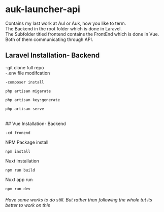 # auk-launcher-api

Contains my last work at Aul or Auk, how you like to term. <br/>
The Backend in the root folder which is done in Laravel. <br/>
The Subfolder titled frontend contains the FrontEnd which is done in Vue. <br/>
Both of them communicating through API.<br/>

## Laravel Installation- Backend

-git clone full repo<br/>
-.env file modifcation<br/>
```
-composer install
```

```
php artisan migarate
```

```
php artisan key:generate
```

```
php artisan serve
```
<br/>
## Vue Installation- Backend

```
-cd fronend
```
NPM Package install

```
npm install
```

Nuxt installation

```
npm run build
```

Nuxt app run

```
npm run dev
```

###### Have some works to do still. But rather than following the whole tut its better to work on this <br/>

